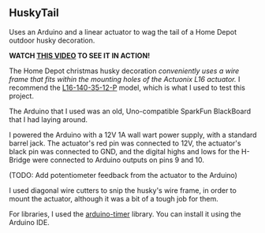 HuskyTail
-----------
Uses an Arduino and a linear actuator to wag the tail of a Home Depot outdoor husky decoration.

**WATCH [THIS VIDEO](https://youtube.com/shorts/xi_J9zB_G6o?feature=share) TO SEE IT IN ACTION!**

The Home Depot christmas husky decoration *conveniently uses a wire frame that fits within the mounting holes of the Actuonix L16 actuator.* I recommend the [L16-140-35-12-P](https://www.actuonix.com/l16-140-35-12-p) model, which is what I used to test this project.

The Arduino that I used was an old, Uno-compatible SparkFun BlackBoard that I had laying around.

I powered the Arduino with a 12V 1A wall wart power supply, with a standard barrel jack. The actuator's red pin was connected to 12V, the actuator's black pin was connected to GND, and the digital highs and lows for the H-Bridge were
connected to Arduino outputs on pins 9 and 10.

(TODO: Add potentiometer feedback from the actuator to the Arduino)

I used diagonal wire cutters to snip the husky's wire frame, in order to mount the actuator, although it was a bit of a tough job for them.

For libraries, I used the [arduino-timer](https://github.com/contrem/arduino-timer) library. You can install it using the Arduino IDE.
